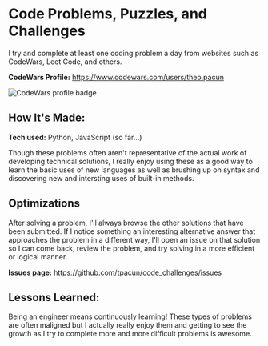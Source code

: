 # Code Problems, Puzzles, and Challenges

I try and complete at least one coding problem a day from websites such as CodeWars, Leet Code, and others.

**CodeWars Profile:** https://www.codewars.com/users/theo.pacun

![CodeWars profile badge](https://www.codewars.com/users/theo.pacun/badges/large)

## How It's Made:

**Tech used:** Python, JavaScript (so far...)

Though these problems often aren't representative of the actual work of developing technical solutions, I really enjoy using these as a good way to learn the basic uses of new languages as well as brushing up on syntax and discovering new and intersting uses of built-in methods.

## Optimizations

After solving a problem, I'll always browse the other solutions that have been submitted. If I notice something an interesting alternative answer that approaches the problem in a different way, I'll open an issue on that solution so I can come back, review the problem, and try solving in a more efficient or logical manner.

**Issues page:** https://github.com/tpacun/code_challenges/issues

## Lessons Learned:

Being an engineer means continuously learning! These types of problems are often maligned but I actually really enjoy them and getting to see the growth as I try to complete more and more difficult problems is awesome.
